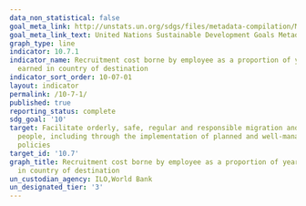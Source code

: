```yaml
---
data_non_statistical: false
goal_meta_link: http://unstats.un.org/sdgs/files/metadata-compilation/Metadata-Goal-10.pdf
goal_meta_link_text: United Nations Sustainable Development Goals Metadata (pdf 564kB)
graph_type: line
indicator: 10.7.1
indicator_name: Recruitment cost borne by employee as a proportion of yearly income
  earned in country of destination
indicator_sort_order: 10-07-01
layout: indicator
permalink: /10-7-1/
published: true
reporting_status: complete
sdg_goal: '10'
target: Facilitate orderly, safe, regular and responsible migration and mobility of
  people, including through the implementation of planned and well-managed migration
  policies
target_id: '10.7'
graph_title: Recruitment cost borne by employee as a proportion of yearly income earned
  in country of destination
un_custodian_agency: ILO,World Bank
un_designated_tier: '3'
---
```

